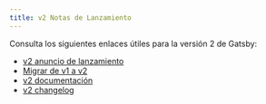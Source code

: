 ```yaml
---
title: v2 Notas de Lanzamiento
---
```


Consulta los siguientes enlaces útiles para la versión 2 de Gatsby:

- [v2 anuncio de lanzamiento](/blog/2018-09-17-gatsby-v2/)
- [Migrar de v1 a v2](/docs/migrating-from-v1-to-v2/)
- [v2 documentación](/docs/)
- [v2 changelog](https://github.com/gatsbyjs/gatsby/blob/master/CHANGELOG.md#200---2018-09-13)
